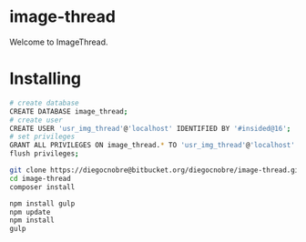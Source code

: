 image-thread
============

Welcome to ImageThread.

# Installing
```sh
# create database
CREATE DATABASE image_thread;
# create user
CREATE USER 'usr_img_thread'@'localhost' IDENTIFIED BY '#insided@16';
# set privileges
GRANT ALL PRIVILEGES ON image_thread.* TO 'usr_img_thread'@'localhost' IDENTIFIED BY '#insided@16';
flush privileges;

git clone https://diegocnobre@bitbucket.org/diegocnobre/image-thread.git
cd image-thread
composer install

npm install gulp
npm update
npm install
gulp
```
